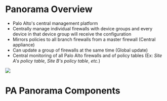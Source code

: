 # Panorama Overview

* Palo Alto's central management platform
* Centrally manage individual firewalls with device groups and every device in that device group will receive the configuration
* Mirrors policies to all branch firewalls from a master firewall (Central appliance)
* Can update a group of firewalls at the same time (Global update)
* Central monitoring of all Palo Alto firewalls and of policy tables (Ex: *Site A's policy table*, *Site B's policy table*, *etc.*)

![](https://github.com/JonmarCorpuz/SecondBrain/blob/main/Assets/Whitespace.png)

# PA Panorama Components
